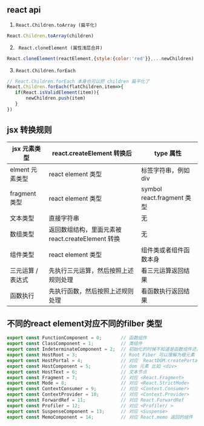 ## react api
1. `React.Children.toArray (扁平化)`
```javascript
React.Children.toArray(children)
```
2. ` React.cloneElement (属性浅层合并)`
``` javascript
React.cloneElement(reactElement,{style:{color:'red'}},...newChildren)
```
3. `React.Children.forEach`
``` javascript
// React.Children.forEach 本身也可以把 children 扁平化了
React.Children.forEach(flatChildren,item=>{
   if(React.isValidElement(item)){
       newChildren.push(item)
   }
})
```
## jsx 转换规则

| jsx 元素类型      | react.createElement 转换后                        | type 属性                  |
| ----------------- | ------------------------------------------------- | -------------------------- |
| elment 元素类型   | react element 类型                                | 标签字符串，例如 div       |
| fragment 类型     | react element 类型                                | symbol react.fragment 类型 |
| 文本类型          | 直接字符串                                        | 无                         |
| 数组类型          | 返回数组结构，里面元素被 react.createElement 转换 | 无                         |
| 组件类型          | react element 类型                                | 组件类或者组件函数本身     |
| 三元运算 / 表达式 | 先执行三元运算，然后按照上述规则处理              | 看三元运算返回结果         |
| 函数执行          | 先执行函数，然后按照上述规则处理                  | 看函数执行返回结果         |


## 不同的react element对应不同的filber 类型
``` javascript 
export const FunctionComponent = 0;       // 函数组件
export const ClassComponent = 1;          // 类组件
export const IndeterminateComponent = 2;  // 初始化的时候不知道是函数组件还是类组件 
export const HostRoot = 3;                // Root Fiber 可以理解为根元素 ， 通过reactDom.render()产生的根元素
export const HostPortal = 4;              // 对应  ReactDOM.createPortal 产生的 Portal 
export const HostComponent = 5;           // dom 元素 比如 <div>
export const HostText = 6;                // 文本节点
export const Fragment = 7;                // 对应 <React.Fragment> 
export const Mode = 8;                    // 对应 <React.StrictMode>   
export const ContextConsumer = 9;         // 对应 <Context.Consumer>
export const ContextProvider = 10;        // 对应 <Context.Provider>
export const ForwardRef = 11;             // 对应 React.ForwardRef
export const Profiler = 12;               // 对应 <Profiler/ >
export const SuspenseComponent = 13;      // 对应 <Suspense>
export const MemoComponent = 14;          // 对应 React.memo 返回的组件
```